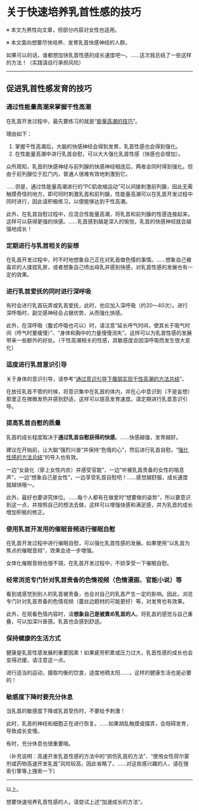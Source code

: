 # 关于快速培养乳首性感的技巧 [​](#关于快速培养乳首性感的技巧)

※ 本文为男性向文章，但部分内容对女性也适用。

※ 本文面向想要尽快培养、发育乳首快感神经的人群。

如果可以的话，谁都想加快乳首性感的成长速度吧～。……这次我总结了一些这样的方法！（实践请自行承担风险）

* * *

## 促进乳首性感发育的技巧 [​](#促进乳首性感发育的技巧)

### 通过性能量高潮来掌握干性高潮 [​](#通过性能量高潮来掌握干性高潮)

在乳首开发过程中，最先要练习的就是“[能量高潮的技巧](/dryorg/yarikata/page-15.html)”。

理由如下：

1.  掌握干性高潮后，大脑的快感神经会得到发育，乳首性感也会得到强化。
2.  在性能量高潮中进行乳首自慰，可以大大强化乳首性感（快感也会增加）。

众所周知，乳首的快感神经与前列腺的快感神经相连后，两者会同时得到强化。但由于前列腺位于肛门内，普通人很难有效地刺激到它。

……但是，通过性能量高潮进行的“PC肌收缩运动”可以间接刺激前列腺，因此无需触摸奇怪的地方，即可同时刺激乳首和前列腺。性能量高潮可以在乳首开发过程中同时进行，因此请积极练习，以便能够达到干性高潮。

此外，在乳首自慰过程中，应混合性能量高潮，将乳首和前列腺的性感连接起来。这样可以获得更强的快感。……乳首感到越是深入的愉悦，乳首的快感神经就会越强地成长！

### 定期进行与乳首相关的妄想 [​](#定期进行与乳首相关的妄想)

在乳首开发过程中，时不时地想象自己正在对乳首做色情的事情。……想象自己被喜欢的人揉捏乳房，或者想象自己喷出母乳并感到快感，对乳首性感的发展也有一定的效果。

### 进行乳首爱抚的同时进行深呼吸 [​](#进行乳首爱抚的同时进行深呼吸)

有时会进行乳首玩弄或乳首爱抚，此时，也应加入深呼吸（约20～40次）。进行深呼吸时，副交感神经会占据优势，从而强化快感。

此外，在深呼吸（腹式呼吸也可以）时，请注意“延长呼气时间，使其长于吸气时间（呼气时要缓慢）”、“身体和胸中的力量慢慢消失”。这样可以为乳首性感的发展带来一些额外的好处。（干性高潮相关的性感，其敏感度会因深呼吸而发生很大变化）

### 适度进行乳首意识引导 [​](#适度进行乳首意识引导)

关于身体的意识引导，请参考“[通过意识引导下腹部实现干性高潮的方法总结](/dryorg/yarikata/page-25.html)”。

在放任乳首不管的时候，将意识集中在乳首的体内，并在心中意识到（不是妄想）那里正在微微发热并感到舒适，这样可以提高发育速度。请定期进行乳首意识引导。

### 提高乳首自慰的质量 [​](#提高乳首自慰的质量)

乳首的成长程度取决于**通过乳首自慰获得的快感**。……快感越强，发育越好。

建议在开始前，让大脑“强烈兴奋”并保持“色情的心”，然后进行乳首自慰。“[强化性感的方法总结](/nipple/jyouhou/page-19.html)”的导入也有效。

一边“女装化（穿上女性内衣）并感受官能”，一边“听被乳首责备的女性的喘息声”，一边“想象自己是女性”，一边享受乳首自慰吧！……感觉越舒服，成长速度就越快哦～。

此外，最好也要讲究体位。……每个人都有在做爱时“想要做的姿势”，所以要意识到这一点，并按照自己的想法去做，这样可以增强快感和满足感，并为乳首的成长增加积极的修正。

### 使用乳首开发用的催眠音频进行催眠自慰 [​](#使用乳首开发用的催眠音频进行催眠自慰)

在乳首开发过程中进行催眠自慰，可以强化乳首性感的发展。如果使用“以乳首为焦点的催眠音频”，效果会进一步增强。

女体化催眠音频也很不错。在乳首开发过程中，不妨享受一下催眠自慰。

### 经常浏览专门针对乳首责备的色情视频（色情漫画、官能小说）等 [​](#经常浏览专门针对乳首责备的色情视频-色情漫画、官能小说-等)

看到或感觉到别人的乳首被责备，也会对自己的乳首产生一定的影响。因此，浏览专门针对乳首责备的色情视频（蕾丝边题材的可能更好）等，对发育也有效果。

此外，在观看色情内容时，请**想象自己是被責め乳首的人**。将乳首的感觉与自己重叠，可以加深兴奋感。乳首也会感到舒适。

### 保持健康的生活方式 [​](#保持健康的生活方式)

健康是乳首性感发展的重要因素！如果疲劳积累或压力过大，乳首性感的成长也会变得迟缓，请注意这一点。

进行适当的运动，摄取均衡的饮食，适度地晒太阳……，这样的健康生活也是必要的！

### 敏感度下降时要充分休息 [​](#敏感度下降时要充分休息)

当乳首的敏感度下降或乳首受伤时，不要给予刺激！

此时，乳首的神经和细胞正在进行恢复。……如果胡乱触摸或摆弄，会阻碍发育，导致成长变慢。

有时，充分休息也很重要哦。

（补充说明：高速开发乳首性感的方法中的“损伤乳首的方法”、“使用女性荷尔蒙剂或药物高速开发乳首”风险较高，因此省略了。……对这些感兴趣的人，请在搜索引擎等上搜索一下）

* * *

以上。

想要快速培养乳首性感的人，请尝试上述“加速成长的方法”。